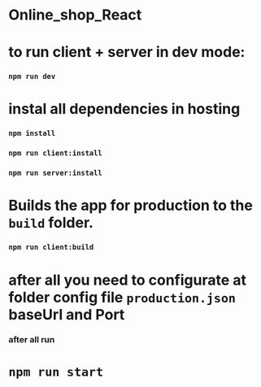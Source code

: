 # Online_shop_React

# to run client + server in dev mode:

### `npm run dev`

# instal all dependencies in hosting

### `npm install`

### `npm run client:install`

### `npm run server:install`

# Builds the app for production to the `build` folder.

### `npm run client:build`

# after all you need to configurate at folder config file `production.json` baseUrl and Port

### after all run

# `npm run start`

